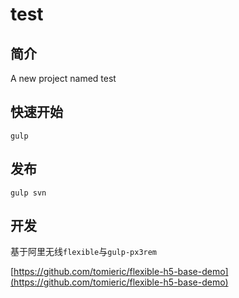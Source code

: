 # test

## 简介

A new project named test

## 快速开始

    gulp

## 发布

    gulp svn

## 开发

基于阿里无线`flexible`与`gulp-px3rem`

[https://github.com/tomieric/flexible-h5-base-demo](https://github.com/tomieric/flexible-h5-base-demo)    
